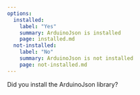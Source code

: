```yaml
---
options:
  installed:
    label: "Yes"
    summary: ArduinoJson is installed
    page: installed.md
  not-installed:
    label: "No"
    summary: ArduinoJson is not installed
    page: not-installed.md
---
```


Did you install the ArduinoJson library?
